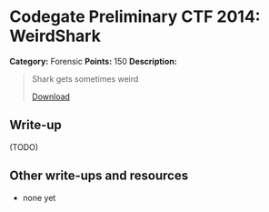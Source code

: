 # Codegate Preliminary CTF 2014: WeirdShark

**Category:** Forensic
**Points:** 150
**Description:**

> Shark gets sometimes weird
>
> [Download](weird_shark.pcap_f5f1e42dd398f18c43af89ba972b3ee7)

## Write-up

(TODO)

## Other write-ups and resources

* none yet
